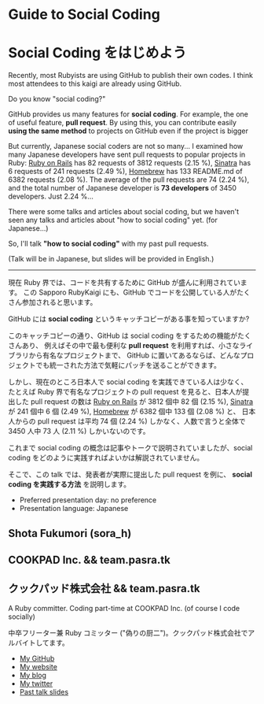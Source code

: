 # Guide to Social Coding
# Social Coding をはじめよう

Recently, most Rubyists are using GitHub to publish their own codes.
I think most attendees to this kaigi are already using GitHub.

Do you know "social coding?"

GitHub provides us many features for __social coding__.
For example, the one of useful feature, __pull request__.
By using this, you can contribute easily __using the same method__ to projects
on GitHub even if the project is bigger

But currently, Japanese social coders are not so many...
I examined how many Japanese developers have sent pull requests to popular projects in Ruby:
[Ruby on Rails](https://github.com/rails/rails) has 82 requests of 3812 requests (2.15 %),
[Sinatra](https://github.com/sinatra/sinatra) has 6 requests of 241 requests (2.49 %),
[Homebrew](https://github.com/mxcl/homebrew) has 133 README.md of 6382 requests (2.08 %).
The average of the pull requests are 74 (2.24 %), and the total number of Japanese developer is __73 developers__ of 3450 developers.
Just 2.24 %...

There were some talks and articles about social coding, but
we haven't seen any talks and articles about "how to social coding" yet. (for Japanese...)

So, I'll talk __"how to social coding"__ with my past pull requests.

(Talk will be in Japanese, but slides will be provided in English.)

<hr>

現在 Ruby 界では、コードを共有するために GitHub が盛んに利用されています。
この Sapporo RubyKaigi にも、GitHub でコードを公開している人がたくさん参加されると思います。

GitHub には __social coding__ というキャッチコピーがある事を知っていますか?

このキャッチコピーの通り、GitHub は social coding をするための機能がたくさんあり、
例えばその中で最も便利な __pull request__ を利用すれば、小さなライブラリから有名なプロジェクトまで、
GitHub に置いてあるならば、どんなプロジェクトでも統一された方法で気軽にパッチを送ることができます。

しかし、現在のところ日本人で social coding を実践できている人は少なく、
たとえば Ruby 界で有名なプロジェクトの pull request を見ると、日本人が提出した pull request の数は
[Ruby on Rails](https://github.com/rails/rails) が 3812 個中 82 個 (2.15 %),
[Sinatra](https://github.com/sinatra/sinatra) が 241 個中 6 個 (2.49 %),
[Homebrew](https://github.com/mxcl/homebrew) が 6382 個中 133 個 (2.08 %) と、
日本人からの pull request は平均 74 個 (2.24 %) しかなく、人数で言うと全体で 3450 人中 73 人 (2.11 %) しかいないのです。

これまで social coding の概念は記事やトークで説明されていましたが、social coding
をどのように実践すればよいかは解説されていません。

そこで、この talk では、発表者が実際に提出した pull request を例に、
__social coding を実践する方法__ を説明します。

- Preferred presentation day: no preference
- Presentation language: Japanese

## Shota Fukumori (sora_h)

## COOKPAD Inc. && team.pasra.tk
## クックパッド株式会社 && team.pasra.tk

A Ruby committer. Coding part-time at COOKPAD Inc. (of course I code socially)

中卒フリーター兼 Ruby コミッター ("偽りの厨二")。クックパッド株式会社でアルバイトしてます。

* [My GitHub](https://github.com/sorah)
* [My website](http://sorah.jp/)
* [My blog](http://blog.sorah.jp/)
* [My twitter](https://twitter.com/#!/sora_h)
* [Past talk slides](http://speakerdeck.com/u/sorah)
